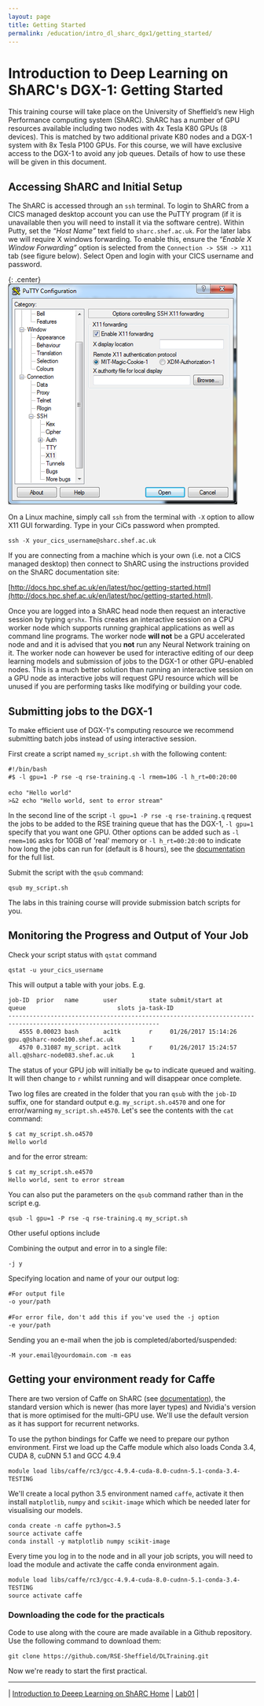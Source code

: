 ```yaml
---
layout: page
title: Getting Started
permalink: /education/intro_dl_sharc_dgx1/getting_started/
---
```


# Introduction to Deep Learning on ShARC's DGX-1: Getting Started #


This training course will take place on the University of Sheffield’s new High Performance computing system (ShARC). ShARC has a number of GPU resources available including two nodes with 4x Tesla K80 GPUs (8 devices). This is matched by two additional private K80 nodes and a DGX-1 system with 8x Tesla P100 GPUs. For this course, we will have exclusive access to the DGX-1 to avoid any job queues. Details of how to use these will be given in this document.

## Accessing ShARC and Initial Setup ##

The ShARC is accessed through an `ssh` terminal. To login to ShARC from a CICS managed desktop account you can use the PuTTY program (if it is unavailable then you will need to install it via the software centre). Within Putty, set the *“Host Name”* text field to `sharc.shef.ac.uk`. For the later labs we will require X windows forwarding. To enable this, ensure the *“Enable X Window Forwarding”* option is selected from the `Connection -> SSH -> X11` tab (see figure below). Select Open and login with your CICS username and password.

{: .center}
![Putty configuration](\static\img\cuda\putty_config.png)

On a Linux machine, simply call `ssh` from the terminal with `-X` option to allow X11 GUI forwarding. Type in your CiCs password when prompted.

```
ssh -X your_cics_username@sharc.shef.ac.uk
```

If you are connecting from a machine which is your own (i.e. not a CICS managed desktop) then connect to ShARC using the instructions provided on the ShARC documentation site:

[http://docs.hpc.shef.ac.uk/en/latest/hpc/getting-started.html](http://docs.hpc.shef.ac.uk/en/latest/hpc/getting-started.html).

Once you are logged into a ShARC head node then request an interactive session by typing `qrshx`. This creates an interactive session on a CPU worker node which supports running graphical applications as well as command line programs. The worker node **will not** be a GPU accelerated node and and it is advised that you **not** run any Neural Network training on it. The worker node can however be used for interactive editing of our deep learning models and submission of jobs to the DGX-1 or other GPU-enabled nodes. This is a much better solution than running an interactive session on a GPU node as interactive jobs will request GPU resource which will be unused if you are performing tasks like modifying or building your code.


## Submitting jobs to the DGX-1 ##

To make efficient use of DGX-1's computing resource we recommend submitting batch jobs instead of using interactive session.

First create a script named `my_script.sh` with the following content:

```
#!/bin/bash
#$ -l gpu=1 -P rse -q rse-training.q -l rmem=10G -l h_rt=00:20:00

echo "Hello world"
>&2 echo "Hello world, sent to error stream"
```

In the second line of the script `-l gpu=1 -P rse -q rse-training.q` request the jobs to be added to the RSE training queue that has the DGX-1, `-l gpu=1` specify that you want one GPU. Other options can be added such as `-l rmem=10G` asks for 10GB of 'real' memory or `-l h_rt=00:20:00` to indicate how long the jobs can  run for (default is 8 hours), see the [documentation](https://www.shef.ac.uk/cics/research/hpc/sharc/batch) for the full list.

Submit the script with the `qsub` command:

```
qsub my_script.sh
```

The labs in this training course will provide submission batch scripts for you.


## Monitoring the Progress and Output of Your Job ##

Check your script status with `qstat` command

```
qstat -u your_cics_username
```

This will output a table with your jobs. E.g.

```
job-ID  prior   name       user         state submit/start at     queue                          slots ja-task-ID
-----------------------------------------------------------------------------------------------------------------
   4555 0.00023 bash       ac1tk        r     01/26/2017 15:14:26 gpu.q@sharc-node100.shef.ac.uk     1
   4570 0.31087 my_script. ac1tk        r     01/26/2017 15:24:57 all.q@sharc-node083.shef.ac.uk     1
```

The status of your GPU job will initially be `qw` to indicate queued and waiting. It will then change to `r` whilst running and will disappear once complete.

Two log files are created in the folder that you ran `qsub` with the `job-ID` suffix, one for standard output e.g. `my_script.sh.o4570` and one for error/warning `my_script.sh.e4570`. Let's see the contents with the `cat` command:

```
$ cat my_script.sh.o4570
Hello world
```

and for the error stream:

```
$ cat my_script.sh.e4570
Hello world, sent to error stream
```

You can also put the parameters on the `qsub` command rather than in the script e.g.

```
qsub -l gpu=1 -P rse -q rse-training.q my_script.sh
```

Other useful options include

Combining the output and error in to a single file:

```
-j y
```

Specifying location and name of your our output log:

```
#For output file
-o your/path

#For error file, don't add this if you've used the -j option
-e your/path
```

Sending you an e-mail when the job is completed/aborted/suspended:

```
-M your.email@yourdomain.com -m eas
```



## Getting your environment ready for Caffe ##

There are two version of Caffe on ShARC (see [documentation](https://github.com/RSE-Sheffield/GPUComputing/blob/master/deeplearning/Caffe.rst)), the standard version which is newer (has more layer types) and Nvidia's version that is more optimised for the multi-GPU use. We'll use the default version as it has support for recurrent networks.

To use the python bindings for Caffe we need to prepare our python environment. First we load up the Caffe module which also loads Conda 3.4, CUDA 8, cuDNN 5.1 and GCC 4.9.4

```
module load libs/caffe/rc3/gcc-4.9.4-cuda-8.0-cudnn-5.1-conda-3.4-TESTING
```

We'll create a local python 3.5 environment named `caffe`, activate it then install `matplotlib`, `numpy` and `scikit-image` which which be needed later for visualising our models.

```
conda create -n caffe python=3.5
source activate caffe
conda install -y matplotlib numpy scikit-image
```

Every time you log in to the node and in all your job scripts, you will need to load the module and activate the caffe conda environment again.

```
module load libs/caffe/rc3/gcc-4.9.4-cuda-8.0-cudnn-5.1-conda-3.4-TESTING
source activate caffe
```

### Downloading the code for the practicals

Code to use along with the coure are made available in a Github repository. Use the following command to download them:

```
git clone https://github.com/RSE-Sheffield/DLTraining.git
```

Now we're ready to start the first practical.

---

&#124; [Introduction to Deeep Learning on ShARC Home](../) &#124; [Lab01](../lab01) &#124;
